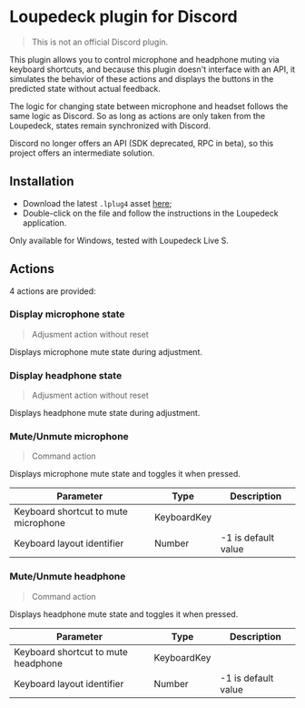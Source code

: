 # Loupedeck plugin for Discord
> This is not an official Discord plugin.

This plugin allows you to control microphone and headphone muting via keyboard shortcuts, and because this plugin doesn't interface with an API, it simulates the behavior of these actions and displays the buttons in the predicted state without actual feedback.

The logic for changing state between microphone and headset follows the same logic as Discord. So as long as actions are only taken from the Loupedeck, states remain synchronized with Discord.

Discord no longer offers an API (SDK deprecated, RPC in beta), so this project offers an intermediate solution.

## Installation
- Download the latest `.lplug4` asset [here](https://github.com/insideGen/Loupedeck-Discord-OpenPlugin/releases);
- Double-click on the file and follow the instructions in the Loupedeck application.

Only available for Windows, tested with Loupedeck Live S.

## Actions
4 actions are provided:

### Display microphone state
> Adjusment action without reset

Displays microphone mute state during adjustment.

### Display headphone state
> Adjusment action without reset

Displays headphone mute state during adjustment.

### Mute/Unmute microphone
> Command action

Displays microphone mute state and toggles it when pressed.

| Parameter                            | Type        | Description         |
| ------------------------------------ | ----------- | ------------------- |
| Keyboard shortcut to mute microphone | KeyboardKey |                     |
| Keyboard layout identifier           | Number      | -1 is default value |

### Mute/Unmute headphone
> Command action

Displays headphone mute state and toggles it when pressed.

| Parameter                            | Type        | Description         |
| ------------------------------------ | ----------- | ------------------- |
| Keyboard shortcut to mute headphone  | KeyboardKey |                     |
| Keyboard layout identifier           | Number      | -1 is default value |
